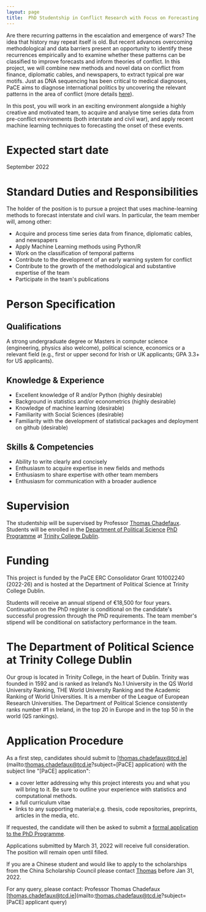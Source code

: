 ```yaml
---
layout: page
title:  PhD Studentship in Conflict Research with Focus on Forecasting and Machine Learning
---
```


Are there recurring patterns in the escalation and emergence of wars? The idea that history may repeat itself is old. But recent advances overcoming methodological and data barriers present an opportunity to identify these recurrences empirically and to examine whether these patterns can be classified to improve forecasts and inform theories of conflict. In this project, we will combine new methods and novel data on conflict from finance, diplomatic cables, and newspapers, to extract typical pre war motifs. Just as DNA sequencing has been critical to medical diagnoses, PaCE aims to diagnose international politics by uncovering the relevant patterns in the area of conflict (more details [here](https://conflictpatterns.com)).

In this post, you will work in an exciting environment alongside a highly creative and motivated team, to acquire and analyse time series data from pre-conflict environments (both interstate and civil war), and apply recent machine learning techniques to forecasting the onset of these events.

# Expected start date
September 2022

# Standard Duties and Responsibilities

The holder of the position is to pursue a project that uses machine-learning methods to forecast interstate and civil wars. In particular, the team member will, among other:

-   Acquire and process time series data from finance, diplomatic cables, and newspapers 
- Apply Machine Learning methods using Python/R 
- Work on the classification of temporal patterns 
- Contribute to the development of an early warning system for conflict 
-   Contribute to the growth of the methodological and substantive expertise of the team
-   Participate in the team's publications


# Person Specification
## Qualifications

A strong undergraduate degree or Masters in computer science (engineering, physics also welcome), political science, economics or a relevant field (e.g., first or upper second for Irish or UK applicants; GPA 3.3+ for US applicants).


## Knowledge & Experience

-   Excellent knowledge of R and/or Python (highly desirable)
-   Background in statistics and/or econometrics (highly desirable)
-   Knowledge of machine learning (desirable)
-   Familiarity with Social Sciences (desirable)
-   Familiarity with the development of statistical packages and deployment on github (desirable)


## Skills & Competencies

-   Ability to write clearly and concisely
-   Enthusiasm to acquire expertise in new fields and methods
-   Enthusiasm to share expertise with other team members
-   Enthusiasm for communication with a broader audience


# Supervision

The studentship will be supervised by Professor [Thomas Chadefaux](http://www.thomaschadefaux.com). Students will be enrolled in the [Department of Political Science](https://www.tcd.ie/Political_Science/)  [PhD Programme](https://www.tcd.ie/Political_Science/postgraduate/phd-programme/)  at [Trinity College Dublin](https://www.tcd.ie).


# Funding

This project is funded by the PaCE ERC Consolidator Grant 101002240 (2022-26) and is hosted at the Department of Political Science at Trinity College Dublin.

Students will receive an annual stipend of €18,500 for four years. Continuation on the PhD register  is conditional on the candidate's successful progression through the PhD requirements. The team member's stipend will be conditional on satisfactory performance in the team. 




# The Department of Political Science at Trinity College Dublin

Our group is located  in Trinity College, in the heart of Dublin. Trinity was founded in 1592 and is ranked as Ireland’s No.1 University in the QS World University Ranking, THE World University Ranking and the Academic Ranking of World Universities. It is a member of the League of European Research Universities. The Department of Political Science consistently ranks number #1 in Ireland, in the top 20 in Europe and in the top 50 in the world (QS rankings).


# Application Procedure

As a first step, candidates should submit to [thomas.chadefaux@tcd.ie](mailto:thomas.chadefaux@tcd.ie?subject=[PaCE] application) with the subject line "[PaCE] application":

-   a cover letter addressing why this project interests you and what you will bring to it. Be sure to outline your experience with statistics and computational methods.
-   a full curriculum vitae
-   links to any supporting material;e.g. thesis, code repositories, preprints, articles in the media, etc.

If requested, the candidate will then be asked to submit a [formal application to the PhD Programme](https://www.tcd.ie/Political_Science/postgraduate/phd-programme/admission/index.php).

Applications submitted by March 31, 2022 will receive full consideration. The position will remain open until filled.

If you are a Chinese student and would like to apply to the scholarships from the China Scholarship Council please contact [Thomas](mailto:thomas.chadefaux@tcd.ie) before Jan 31, 2022.

For any query, please contact: Professor Thomas Chadefaux [thomas.chadefaux@tcd.ie](mailto:thomas.chadefaux@tcd.ie?subject=[PaCE] applicant query)

